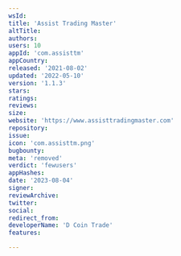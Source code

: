 ```yaml
---
wsId: 
title: 'Assist Trading Master'
altTitle: 
authors: 
users: 10
appId: 'com.assisttm'
appCountry: 
released: '2021-08-02'
updated: '2022-05-10'
version: '1.1.3'
stars: 
ratings: 
reviews: 
size: 
website: 'https://www.assisttradingmaster.com'
repository: 
issue: 
icon: 'com.assisttm.png'
bugbounty: 
meta: 'removed'
verdict: 'fewusers'
appHashes: 
date: '2023-08-04'
signer: 
reviewArchive: 
twitter: 
social: 
redirect_from: 
developerName: 'D Coin Trade'
features: 

---
```


